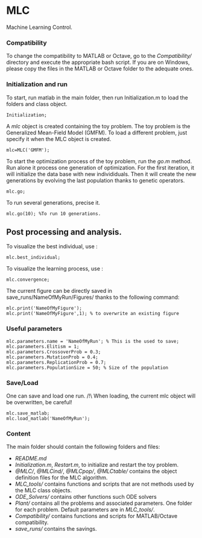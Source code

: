 # MLC
Machine Learning Control.


### Compatibility
To change the compatibility to MATLAB or Octave, go to the *Compatibility/* directory and execute the appropriate bash script.
If you are on Windows, please copy the files in the MATLAB or Octave folder to the adequate ones.

### Initialization and run
To start, run matlab in the main folder, then run Initialization.m to load the folders and class object.

```
Initialization;
```

A *mlc* object is created containing the toy problem.
The toy problem is the Generalized Mean-Field Model (GMFM).
To load a different problem, just specify it when the MLC object is created.

```
mlc=MLC('GMFM');
```

To start the optimization process of the toy problem, run the *go.m* method.
Run alone it process one generation of optimization.
For the first iteration, it will initialize the data base with new individiduals.
Then it will create the new generations by evolving the last population thanks to genetic operators.

```
mlc.go;
```

To run several generations, precise it.

```
mlc.go(10); %To run 10 generations.
```

## Post processing and analysis.

To visualize the best individual, use :

```
mlc.best_individual;
```

To visualize the learning process, use : 

```
mlc.convergence;
```



The current figure can be directly saved in save_runs/NameOfMyRun/Figures/ thanks to the following command:
```
mlc.print('NameOfMyFigure');
mlc.print('NameOfMyFigure',1); % to overwrite an existing figure
```
### Useful parameters

```
mlc.parameters.name = 'NameOfMyRun'; % This is the used to save;
mlc.parameters.Elitism = 1;
mlc.parameters.CrossoverProb = 0.3;
mlc.parameters.MutationProb = 0.4;
mlc.parameters.ReplicationProb = 0.7;
mlc.parameters.PopulationSize = 50; % Size of the population

```

### Save/Load

One can save and load one run.
/!\ When loading, the current mlc object will be overwritten, be careful!

```
mlc.save_matlab;
mlc.load_matlab('NameOfMyRun');
```

### Content
The main folder should contain the following folders and files:
- *README.md*
- *Initialization.m*, *Restart.m*, to initialize and restart the toy problem.
- *@MLC/*, *@MLCind/*, *@MLCpop/*, *@MLCtable/* contains the object definition files for the MLC algorithm.
- *MLC_tools/* contains functions and scripts that are not methods used by the MLC class objects.
- *ODE_Solvers/* contains other functions such ODE solvers
- *Plant/* contains all the problems and associated parameters. One folder for each problem. Default parameters are in *MLC_tools/*.
- *Compatibility/* contains functions and scripts for MATLAB/Octave compatibility.
- *save_runs/* contains the savings.
